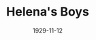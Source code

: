 ---
title: Helena's Boys
date: 1929-11-12
closing_date:
layout: productions
playbill:
Theatre: Theatre Jacksonville
cast:
- Ann: Alberta Carlton
- James Truesdell: Burton Barrs
- Tibby: Charlotte Bowden Perry
- Lucy: Gladys Barrs
- Mrs. Helena Tilden: Katherine Ferrandou
- Tot: Lavinia Rose
- Beansey: Ralph W. Cooper, Jr.
- Henry: Stuart Cavanagh
- Parr: Tom Cashen
- Moresby Girard: William G. Jeacle
crew:
- Director: Elia Lilian Macklin
- Music Direction: Henry Cornely
- Props:
  - Mrs. Vernon L. Brown
  - Theresa Mead
external_links:
---